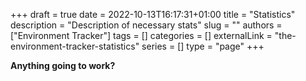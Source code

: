 +++ 
draft = true
date = 2022-10-13T16:17:31+01:00
title = "Statistics"
description = "Description of necessary stats"
slug = ""
authors = ["Environment Tracker"]
tags = []
categories = []
externalLink = "the-environment-tracker-statistics"
series = []
type = "page"
+++

**Anything going to work?**
